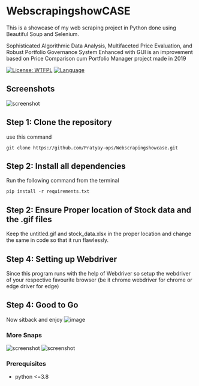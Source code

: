 # WebscrapingshowCASE
This is a showcase of my web scraping project in Python done using Beautiful Soup and Selenium.

Sophisticated Algorithmic Data Analysis, Multifaceted Price Evaluation, and Robust Portfolio Governance System Enhanced with GUI is an improvement based on Price Comparison cum Portfolio Manager project made in 2019

[![License: WTFPL](https://img.shields.io/badge/License-WTFPL-brightgreen.svg)]([https://github.com/Pratyay-ops/Webscrapingshowcase/blob/main/LICENSE])
[![Language](https://img.shields.io/badge/language-python-blue.svg)](https://golang.org/)

## Screenshots

![screenshot](https://github.com/Pratyay-ops/Webscrapingshowcase/assets/129536170/16ae4af6-95ae-4814-8e1a-38670f376387)

## Step 1: Clone the repository
use this command
```
git clone https://github.com/Pratyay-ops/Webscrapingshowcase.git
```

## Step 2: Install all dependencies
Run the following command from the terminal 
```
pip install -r requirements.txt
```
## Step 2: Ensure Proper location of Stock data and the .gif files
Keep the untitled.gif and stock_data.xlsx in the proper location and change the same in code so that it run flawlessly.

## Step 4: Setting up Webdriver 
Since this program runs with the help of Webdriver so setup the webdriver of your respective favourite browser (be it chrome webdriver for chrome or edge driver for edge)

## Step 4: Good to Go
Now sitback and enjoy
![image](https://github.com/Pratyay-ops/Webscrapingshowcase/assets/129536170/f6c8241d-1bae-4ae6-8211-2513588115ce)

### More Snaps
![screenshot](https://github.com/Pratyay-ops/Webscrapingshowcase/assets/129536170/fcb09c6b-e323-4d05-be85-4b3b6b58ca10)
![screenshot](https://github.com/Pratyay-ops/Webscrapingshowcase/assets/129536170/39d7749e-c7a0-4729-be2e-05b05585b821)
### Prerequisites

- python <=3.8


